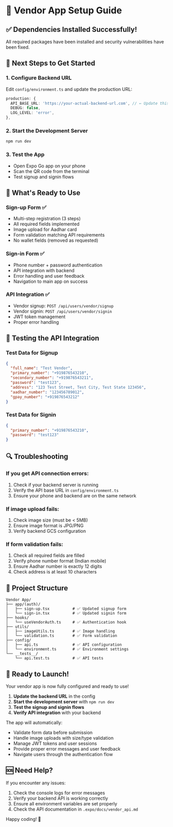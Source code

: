 # 🚀 Vendor App Setup Guide

## ✅ **Dependencies Installed Successfully!**

All required packages have been installed and security vulnerabilities have been fixed.

## 🔧 **Next Steps to Get Started**

### 1. **Configure Backend URL**
Edit `config/environment.ts` and update the production URL:
```typescript
production: {
  API_BASE_URL: 'https://your-actual-backend-url.com', // ← Update this
  DEBUG: false,
  LOG_LEVEL: 'error',
},
```

### 2. **Start the Development Server**
```bash
npm run dev
```

### 3. **Test the App**
- Open Expo Go app on your phone
- Scan the QR code from the terminal
- Test signup and signin flows

## 📱 **What's Ready to Use**

### **Sign-up Form** ✅
- Multi-step registration (3 steps)
- All required fields implemented
- Image upload for Aadhar card
- Form validation matching API requirements
- No wallet fields (removed as requested)

### **Sign-in Form** ✅
- Phone number + password authentication
- API integration with backend
- Error handling and user feedback
- Navigation to main app on success

### **API Integration** ✅
- Vendor signup: `POST /api/users/vendor/signup`
- Vendor signin: `POST /api/users/vendor/signin`
- JWT token management
- Proper error handling

## 🧪 **Testing the API Integration**

### **Test Data for Signup**
```json
{
  "full_name": "Test Vendor",
  "primary_number": "+919876543210",
  "secondary_number": "+919876543211",
  "password": "test123",
  "address": "123 Test Street, Test City, Test State 123456",
  "aadhar_number": "123456789012",
  "gpay_number": "+919876543212"
}
```

### **Test Data for Signin**
```json
{
  "primary_number": "+919876543210",
  "password": "test123"
}
```

## 🔍 **Troubleshooting**

### **If you get API connection errors:**
1. Check if your backend server is running
2. Verify the API base URL in `config/environment.ts`
3. Ensure your phone and backend are on the same network

### **If image upload fails:**
1. Check image size (must be < 5MB)
2. Ensure image format is JPG/PNG
3. Verify backend GCS configuration

### **If form validation fails:**
1. Check all required fields are filled
2. Verify phone number format (Indian mobile)
3. Ensure Aadhar number is exactly 12 digits
4. Check address is at least 10 characters

## 📁 **Project Structure**
```
Vendor App/
├── app/(auth)/
│   ├── sign-up.tsx          # ✅ Updated signup form
│   └── sign-in.tsx          # ✅ Updated signin form
├── hooks/
│   └── useVendorAuth.ts     # ✅ Authentication hook
├── utils/
│   ├── imageUtils.ts        # ✅ Image handling
│   └── validation.ts        # ✅ Form validation
├── config/
│   ├── api.ts               # ✅ API configuration
│   └── environment.ts       # ✅ Environment settings
└── __tests__/
    └── api.test.ts          # ✅ API tests
```

## 🎯 **Ready to Launch!**

Your vendor app is now fully configured and ready to use! 

1. **Update the backend URL** in the config
2. **Start the development server** with `npm run dev`
3. **Test the signup and signin flows**
4. **Verify API integration** with your backend

The app will automatically:
- Validate form data before submission
- Handle image uploads with size/type validation
- Manage JWT tokens and user sessions
- Provide proper error messages and user feedback
- Navigate users through the authentication flow

## 🆘 **Need Help?**

If you encounter any issues:
1. Check the console logs for error messages
2. Verify your backend API is working correctly
3. Ensure all environment variables are set properly
4. Check the API documentation in `.expo/docs/vendor_api.md`

Happy coding! 🚀
